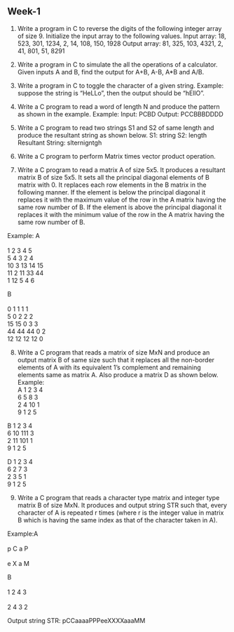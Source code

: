## Week-1

1)	Write a program in C to reverse the digits of the following integer array of size 9. Initialize the input array to the following values.
Input array: 18, 523, 301, 1234, 2, 14, 108, 150, 1928
Output array: 81, 325, 103, 4321, 2, 41, 801, 51, 8291

2)	Write a program in C to simulate the all the operations of a calculator. Given inputs A and B, find the output for A+B, A-B, A*B and A/B. 

3)	Write a program in C to toggle the character of a given string. 
Example: suppose the string is “HeLLo”, then the output should be “hEllO”.

4)	Write a C program to read a word of length N and produce the pattern as shown in the example.
Example: Input: PCBD      Output: PCCBBBDDDD

5)	Write a C program to read two strings S1 and S2 of same length and produce the resultant string as shown below.
S1: string      S2: length     Resultant String: slternigntgh

6)	Write a C program to perform Matrix times vector product operation.

7)	Write a C program to read a matrix A of size 5x5. It produces a resultant matrix B of size 5x5. It sets all the principal diagonal elements of B matrix with 0. It replaces each row elements in the B matrix in the following manner. If the element is below the principal diagonal it replaces it with the maximum value of the row in the A matrix having the same row number of B. If the element is above the principal diagonal it replaces it with the minimum value of the row in the A matrix having the same row number of B. 

Example: 
A <br>  
1	2	3	4	5 <br>
5	4	3	2	4 <br>
10	3	13	14	15 <br>
11	2	11	33	44 <br>
1	12	5	4	6 <br>



B <br>  
0	1	1	1	1 <br>
5	0	2	2	2 <br>
15	15	0	3	3 <br>
44	44	44	0	2 <br>
12	12	12	12	0 <br>

8)	Write a C program that reads a matrix of size MxN and produce an output matrix B of same size such that it replaces all the non-border elements of A with its equivalent 1’s complement and remaining elements same as matrix A. Also produce a matrix D as shown below.
Example:  
A
1	2	3	4 <br>
6	5	8	3 <br>
2	4	10	1 <br>
9	1	2	5 <br>

B
1	2	3	4 <br>
6	10	111	3 <br>
2	11	101	1 <br>
9	1	2	5 <br>

D
1	2	3	4 <br>
6	2	7	3 <br>
2	3	5	1 <br>
9	1	2	5 <br>

9)	Write a C program that reads a character type matrix and integer type matrix B of size MxN. It produces and output string STR such that, every character of A is repeated r times (where r is the integer value in matrix B which is having the same index as that of the character taken in A). 

Example:A					<br>  
		p     C    a    P 		<br>                     
		e    X     a    M     <br>  
    
   
   B  <br>  
    1   2   4   3 <br>  
    2   4    3   2 <br>  

Output string STR: pCCaaaaPPPeeXXXXaaaMM



